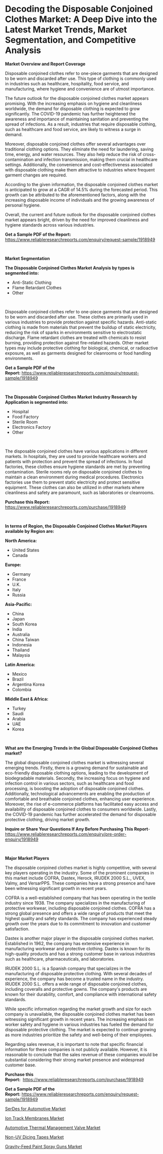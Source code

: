 <p><h1>Decoding the Disposable Conjoined Clothes Market: A Deep Dive into the Latest Market Trends, Market Segmentation, and Competitive Analysis</h1></p><p><strong>Market Overview and Report Coverage</strong></p>
<p><p>Disposable conjoined clothes refer to one-piece garments that are designed to be worn and discarded after use. This type of clothing is commonly used in industries such as healthcare, hospitality, food service, and manufacturing, where hygiene and convenience are of utmost importance.</p><p>The future outlook for the disposable conjoined clothes market appears promising. With the increasing emphasis on hygiene and cleanliness worldwide, the demand for disposable clothing is expected to grow significantly. The COVID-19 pandemic has further heightened the awareness and importance of maintaining sanitation and preventing the spread of infections. As a result, industries that require disposable clothing, such as healthcare and food service, are likely to witness a surge in demand.</p><p>Moreover, disposable conjoined clothes offer several advantages over traditional clothing options. They eliminate the need for laundering, saving time, energy, and water resources. They also help reduce the risk of cross-contamination and infection transmission, making them crucial in healthcare settings. Additionally, the convenience and cost-effectiveness associated with disposable clothing make them attractive to industries where frequent garment changes are required.</p><p>According to the given information, the disposable conjoined clothes market is anticipated to grow at a CAGR of 14.5% during the forecasted period. This growth can be attributed to the aforementioned factors, along with the increasing disposable income of individuals and the growing awareness of personal hygiene.</p><p>Overall, the current and future outlook for the disposable conjoined clothes market appears bright, driven by the need for improved cleanliness and hygiene standards across various industries.</p></p>
<p><strong>Get a Sample PDF of the Report:</strong> <a href="https://www.reliableresearchreports.com/enquiry/request-sample/1918949">https://www.reliableresearchreports.com/enquiry/request-sample/1918949</a></p>
<p>&nbsp;</p>
<p><strong>Market Segmentation</strong></p>
<p><strong>The Disposable Conjoined Clothes Market Analysis by types is segmented into:</strong></p>
<p><ul><li>Anti-Static Clothing</li><li>Flame Retardant Clothes</li><li>Other</li></ul></p>
<p>&nbsp;</p>
<p><p>Disposable conjoined clothes refer to one-piece garments that are designed to be worn and discarded after use. These clothes are primarily used in various industries to provide protection against specific hazards. Anti-static clothing is made from materials that prevent the buildup of static electricity, reducing the risk of sparks in environments sensitive to electrostatic discharge. Flame retardant clothes are treated with chemicals to resist burning, providing protection against fire-related hazards. Other market types may include protective clothing for biological, chemical, or radioactive exposure, as well as garments designed for cleanrooms or food handling environments.</p></p>
<p><strong>Get a Sample PDF of the Report:</strong>&nbsp;<a href="https://www.reliableresearchreports.com/enquiry/request-sample/1918949">https://www.reliableresearchreports.com/enquiry/request-sample/1918949</a></p>
<p>&nbsp;</p>
<p><strong>The Disposable Conjoined Clothes Market Industry Research by Application is segmented into:</strong></p>
<p><ul><li>Hospital</li><li>Food Factory</li><li>Sterile Room</li><li>Electronics Factory</li><li>Other</li></ul></p>
<p>&nbsp;</p>
<p><p>The disposable conjoined clothes have various applications in different markets. In hospitals, they are used to provide healthcare workers and patients with protection and prevent the spread of infections. In food factories, these clothes ensure hygiene standards are met by preventing contamination. Sterile rooms rely on disposable conjoined clothes to maintain a clean environment during medical procedures. Electronics factories use them to prevent static electricity and protect sensitive equipment. These clothes can also be utilized in other markets where cleanliness and safety are paramount, such as laboratories or cleanrooms.</p></p>
<p><strong>Purchase this Report:</strong>&nbsp; <a href="https://www.reliableresearchreports.com/purchase/1918949">https://www.reliableresearchreports.com/purchase/1918949</a></p>
<p>&nbsp;</p>
<p><strong>In terms of Region, the Disposable Conjoined Clothes Market Players available by Region are:</strong></p>
<p>
    <p> <strong> North America: </strong>
        <ul>
            <li>United States</li>
            <li>Canada</li>
        </ul>
        </p> 
    <p> <strong> Europe: </strong>
        <ul>
            <li>Germany</li>
            <li>France</li>
            <li>U.K.</li>
            <li>Italy</li>
            <li>Russia</li>
        </ul>
        </p> 
    <p> <strong> Asia-Pacific: </strong>
        <ul>
            <li>China</li>
            <li>Japan</li>
            <li>South Korea</li>
            <li>India</li>
            <li>Australia</li>
            <li>China Taiwan</li>
            <li>Indonesia</li>
            <li>Thailand</li>
            <li>Malaysia</li>
        </ul>
        </p> 
    <p> <strong> Latin America: </strong>
        <ul>
            <li>Mexico</li>
            <li>Brazil</li>
            <li>Argentina Korea</li>
            <li>Colombia</li>
        </ul>
        </p> 
    <p> <strong> Middle East & Africa: </strong>
        <ul>
            <li>Turkey</li>
            <li>Saudi</li>
            <li>Arabia</li>
            <li>UAE</li>
            <li>Korea</li>
        </ul>
    </p>
    </p>
<p>&nbsp;</p>
<p><strong>What are the Emerging Trends in the Global Disposable Conjoined Clothes market?</strong></p>
<p><p>The global disposable conjoined clothes market is witnessing several emerging trends. Firstly, there is a growing demand for sustainable and eco-friendly disposable clothing options, leading to the development of biodegradable materials. Secondly, the increasing focus on hygiene and infection control in various sectors, such as healthcare and food processing, is boosting the adoption of disposable conjoined clothes. Additionally, technological advancements are enabling the production of comfortable and breathable conjoined clothes, enhancing user experience. Moreover, the rise of e-commerce platforms has facilitated easy access and availability of disposable conjoined clothes to consumers worldwide. Lastly, the COVID-19 pandemic has further accelerated the demand for disposable protective clothing, driving market growth.</p></p>
<p><strong>Inquire or Share Your Questions If Any Before Purchasing This Report</strong>- <a href="https://www.reliableresearchreports.com/enquiry/pre-order-enquiry/1918949">https://www.reliableresearchreports.com/enquiry/pre-order-enquiry/1918949</a></p>
<p>&nbsp;</p>
<p><strong>Major Market Players</strong></p>
<p><p>The disposable conjoined clothes market is highly competitive, with several key players operating in the industry. Some of the prominent companies in this market include COFRA, Dastex, Herock, IRUDEK 2000 S.L., UVEX, Valmy, and VersarPPS. These companies have a strong presence and have been witnessing significant growth in recent years.</p><p>COFRA is a well-established company that has been operating in the textile industry since 1938. The company specializes in the manufacturing of protective workwear, including disposable conjoined clothes. COFRA has a strong global presence and offers a wide range of products that meet the highest quality and safety standards. The company has experienced steady growth over the years due to its commitment to innovation and customer satisfaction.</p><p>Dastex is another major player in the disposable conjoined clothes market. Established in 1962, the company has extensive experience in manufacturing workwear and protective clothing. Dastex is known for its high-quality products and has a strong customer base in various industries such as healthcare, pharmaceuticals, and laboratories.</p><p>IRUDEK 2000 S.L. is a Spanish company that specializes in the manufacturing of disposable protective clothing. With several decades of experience, the company has become a trusted name in the industry. IRUDEK 2000 S.L. offers a wide range of disposable conjoined clothes, including coveralls and protective gowns. The company's products are known for their durability, comfort, and compliance with international safety standards.</p><p>While specific information regarding the market growth and size for each company is unavailable, the disposable conjoined clothes market has been witnessing significant growth in recent years. The increasing emphasis on worker safety and hygiene in various industries has fueled the demand for disposable protective clothing. The market is expected to continue growing as more industries prioritize the safety and well-being of their employees.</p><p>Regarding sales revenue, it is important to note that specific financial information for these companies is not publicly available. However, it is reasonable to conclude that the sales revenue of these companies would be substantial considering their strong market presence and widespread customer base.</p></p>
<p><strong>Purchase this Report:</strong>&nbsp;&nbsp;<a href="https://www.reliableresearchreports.com/purchase/1918949">https://www.reliableresearchreports.com/purchase/1918949</a></p>
<p></p>
<p><strong>Get a Sample PDF of the Report:</strong>&nbsp;<a href="https://www.reliableresearchreports.com/enquiry/request-sample/1918949">https://www.reliableresearchreports.com/enquiry/request-sample/1918949</a></p>
<p><p><a href="https://medium.com/@candiceveum/serdes-for-automotive-market-size-cagr-trends-2024-2030-c973ac90455f">SerDes for Automotive Market</a></p><p><a href="https://www.linkedin.com/pulse/ion-track-membranes-market-research-report-unlocks-analysis-6y5te/">Ion Track Membranes Market</a></p><p><a href="https://medium.com/@orlohagenes/automotive-thermal-management-valve-market-outlook-industry-overview-and-forecast-2023-to-2030-7cd3d98eb8ad">Automotive Thermal Management Valve Market</a></p><p><a href="https://www.linkedin.com/pulse/non-uv-dicing-tapes-market-share-amp-new-trends-analysis-evhqe/">Non-UV Dicing Tapes Market</a></p><p><a href="https://github.com/aasishrp01/Market-Research-Report-List-1/blob/main/gravity-feed-paint-spray-guns-market.md">Gravity-Feed Paint Spray Guns Market</a></p></p>